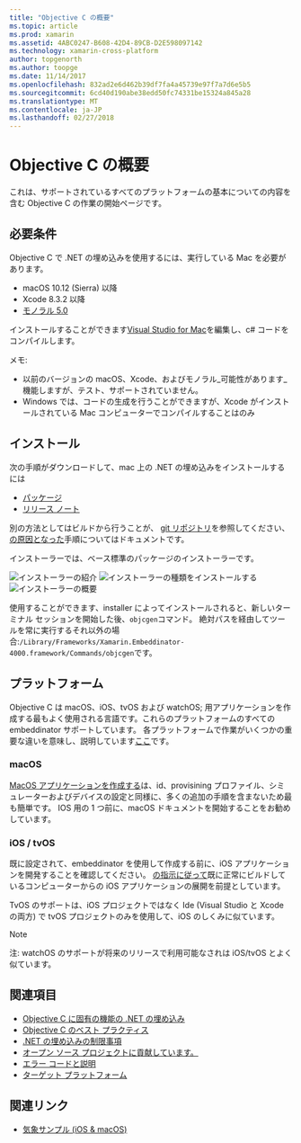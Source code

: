 ```yaml
---
title: "Objective C の概要"
ms.topic: article
ms.prod: xamarin
ms.assetid: 4ABC0247-B608-42D4-89CB-D2E598097142
ms.technology: xamarin-cross-platform
author: topgenorth
ms.author: toopge
ms.date: 11/14/2017
ms.openlocfilehash: 832ad2e6d462b39df7fa4a45739e97f7a7d6e5b5
ms.sourcegitcommit: 6cd40d190abe38edd50fc74331be15324a845a28
ms.translationtype: MT
ms.contentlocale: ja-JP
ms.lasthandoff: 02/27/2018
---
```

# <a name="getting-started-with-objective-c"></a>Objective C の概要

これは、サポートされているすべてのプラットフォームの基本についての内容を含む Objective C の作業の開始ページです。


## <a name="requirements"></a>必要条件

Objective C で .NET の埋め込みを使用するには、実行している Mac を必要があります。

* macOS 10.12 (Sierra) 以降
* Xcode 8.3.2 以降
* [モノラル 5.0](http://www.mono-project.com/download/)

インストールすることができます[Visual Studio for Mac](https://www.visualstudio.com/vs/visual-studio-mac/)を編集し、c# コードをコンパイルします。


メモ:

* 以前のバージョンの macOS、Xcode、およびモノラル_可能性があります_機能しますが、テスト、サポートされていません。
* Windows では、コードの生成を行うことができますが、Xcode がインストールされている Mac コンピューターでコンパイルすることはのみ


## <a name="installation"></a>インストール

次の手順がダウンロードして、mac 上の .NET の埋め込みをインストールするには

* [パッケージ](https://dl.xamarin.com/embeddinator/Xamarin.Embeddinator-4000-0.2.0.79.pkg)
* [リリース ノート](https://github.com/mono/Embeddinator-4000/tree/master/docs/releases)

別の方法としてはビルドから行うことが、 [git リポジトリ](https://github.com/mono/Embeddinator-4000/tree/objc)を参照してください、[の原因となった](https://github.com/mono/Embeddinator-4000/blob/master/docs/Contributing.md)手順についてはドキュメントです。

インストーラーでは、ベース標準のパッケージのインストーラーです。

![インストーラーの紹介](images/install1.png)
![インストーラーの種類をインストールする](images/install2.png)
![インストーラーの概要](images/install3.png)

使用することができます、installer によってインストールされると、新しいターミナル セッションを開始した後、`objcgen`コマンド。
絶対パスを経由してツールを常に実行するそれ以外の場合:`/Library/Frameworks/Xamarin.Embeddinator-4000.framework/Commands/objcgen`です。

## <a name="platforms"></a>プラットフォーム

Objective C は macOS、iOS、tvOS および watchOS; 用アプリケーションを作成する最もよく使用される言語です。これらのプラットフォームのすべての embeddinator サポートしています。 各プラットフォームで作業がいくつかの重要な違いを意味し、説明しています[ここ](~/tools/dotnet-embedding/objective-c/platforms.md)です。

### <a name="macos"></a>macOS

[MacOS アプリケーションを作成する](~/tools/dotnet-embedding/get-started/objective-c/macos.md)は、id、provisining プロファイル、シミュレーターおよびデバイスの設定と同様に、多くの追加の手順を含まないため最も簡単です。 IOS 用の 1 つ前に、macOS ドキュメントを開始することをお勧めしています。

### <a name="ios--tvos"></a>iOS / tvOS

既に設定されて、embeddinator を使用して作成する前に、iOS アプリケーションを開発することを確認してください。 [の指示に従って](~/tools/dotnet-embedding/get-started/objective-c/ios.md)既に正常にビルドしているコンピューターからの iOS アプリケーションの展開を前提としています。

TvOS のサポートは、iOS プロジェクトではなく Ide (Visual Studio と Xcode の両方) で tvOS プロジェクトのみを使用して、iOS のしくみに似ています。

> [!NOTE]
> 注: watchOS のサポートが将来のリリースで利用可能なされは iOS/tvOS とよく似ています。


## <a name="further-reading"></a>関連項目

* [Objective C に固有の機能の .NET の埋め込み](~/tools/dotnet-embedding/objective-c/index.md)
* [Objective C のベスト プラクティス](~/tools/dotnet-embedding/objective-c/best-practices.md)
* [.NET の埋め込みの制限事項](~/tools/dotnet-embedding/limitations.md)
* [オープン ソース プロジェクトに貢献しています。](https://github.com/mono/Embeddinator-4000/blob/master/docs/Contributing.md)
* [エラー コードと説明](~/tools/dotnet-embedding/errors.md)
* [ターゲット プラットフォーム](~/tools/dotnet-embedding/objective-c/platforms.md)


## <a name="related-links"></a>関連リンク

- [気象サンプル (iOS & macOS)](https://github.com/jamesmontemagno/embeddinator-weather)
